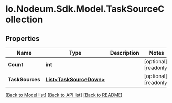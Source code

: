 # Io.Nodeum.Sdk.Model.TaskSourceCollection
## Properties

Name | Type | Description | Notes
------------ | ------------- | ------------- | -------------
**Count** | **int** |  | [optional] [readonly] 
**TaskSources** | [**List&lt;TaskSourceDown&gt;**](TaskSourceDown.md) |  | [optional] [readonly] 

[[Back to Model list]](../README.md#documentation-for-models) [[Back to API list]](../README.md#documentation-for-api-endpoints) [[Back to README]](../README.md)

